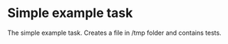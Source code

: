 Simple example task
===================

The simple example task.
Creates a file in /tmp folder
and contains tests.
